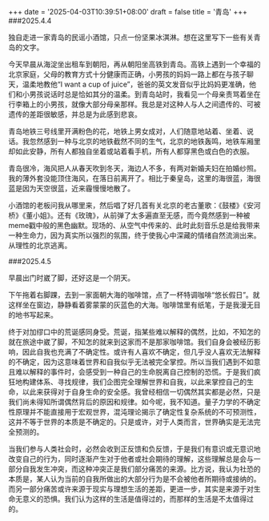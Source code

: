 +++
date = '2025-04-03T10:39:51+08:00'
draft = false
title = '青岛'
+++
###2025.4.4

独自走进一家青岛的民谣小酒馆，只点一份坚果冰淇淋。想在这里写下一些有关青岛的文字。

今天早晨从海淀坐出租车到朝阳，再从朝阳坐高铁到青岛。高铁上遇到一个幸福的北京家庭，父母的教育方式十分健康而正确，小男孩的妈妈一路上都在与孩子聊天，温柔地教他“I want a cup of juice”，爸爸的英文发音似乎比妈妈更准确，他们和小男孩说话时总是恰如其分的温柔。到青岛站时，我看见一个母亲责骂着坐在行李箱上的小男孩，就像大部分母亲那样。我总是对这种人与人之间遗传的、可被遗传的差距很敏感，并总是为此感到悲哀。

青岛地铁三号线里开满粉色的花，地铁上男女成对，人们随意地站着、坐着、说话。我忽然感到一种与北京的地铁截然不同的生气，北京的地铁轰鸣，地铁车厢里却如此安静，所有人都独自坐着或站着看手机，所有人都穿黑色或白色的衣服。

青岛很冷，海风把人从春天吹到冬天，海边人不多，有两对新婚夫妇在拍婚纱照。我的薄外套没能顶住海风，在落日前离开了。相比于秦皇岛，这里的海很蓝，海很蓝是因为天空很蓝，近来霾慢慢地散了。

小酒馆的老板问我从哪里来，然后唱了好几首有关北京的老古董歌：《鼓楼》《安河桥》《董小姐》。还有《玫瑰》，从前弹了太多遍直至无感，而今竟然感到一种被meme戳中般的黑色幽默。现场的、从空气中传来的、此时此刻音乐总是给我带来一种生命力，因为真实所以强烈的氛围，终于使我心中深藏的情绪自然流淌出来。从理性的北京逃离。

###2025.4.5

早晨出门时崴了脚，还好这是一个阴天。

下午拖着右脚踝，去到一家面朝大海的咖啡馆，点了一杯特调咖啡“悠长假日”。就这样坐在窗边，静静看着雾蒙蒙的灰蓝色的大海。咖啡馆里有纸笔，于是我漫无目的地书写起来。

终于对加缪口中的荒诞感同身受。荒诞，指某些难以解释的偶然，比如，不知怎的就在旅途中崴了脚，不知怎的就来到这家而不是那家咖啡馆。我们自身会被经历影响，因此自我也充满了不确定性。或许有人喜欢不确定，但几乎没人喜欢无法解释的不确定，因为这意味着世界和自我似乎无法被完全掌控。所以当我们遇到不如意且难以解释的事件时，会感受到一种自己的生命脱离自己控制的恐慌。于是我们疯狂地构建体系、寻找规律，我们企图完全理解世界和自我，以此来掌控自己的生命，以此来获得对于自身生命的安全感。我曾经相信一切偶然其实都是必然，只是我们尚未得知所谓偶然背后的原因和规律。如今呢，我不知道。量子力学的不确定性原理并不能直接用于宏观世界，混沌理论揭示了确定性复杂系统的不可预测性，这并不等于世界的本质是不确定的。只是或许，对于人类而言，世界确实是无法完全预测的。

当我们参与人类社会时，必然会收到正反馈和负反馈，于是我们有意识或无意识地改变自己的行为，同时逐渐产生对于他者或社会期待的理解，这些理解总是会与一部分自我发生冲突，而这种冲突正是我们部分痛苦的来源。比方说，我认为社恐的本质是，某人认为当前的自我所做出的大部分行为是不会被他者所期待或接纳的。而另一部分痛苦或许来源于现实与理想生活的差距，更进一步，其实是来源于对生命无意义的恐惧。我们认为这样的生活是值得过的，而那样的生活是不太值得过的。



